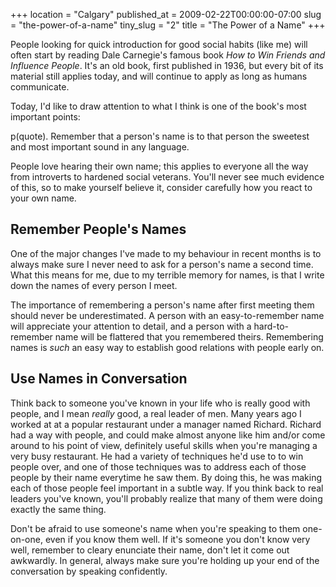 +++
location = "Calgary"
published_at = 2009-02-22T00:00:00-07:00
slug = "the-power-of-a-name"
tiny_slug = "2"
title = "The Power of a Name"
+++

People looking for quick introduction for good social habits (like me) will often start by reading Dale Carnegie's famous book _How to Win Friends and Influence People_. It's an old book, first published in 1936, but every bit of its material still applies today, and will continue to apply as long as humans communicate.

Today, I'd like to draw attention to what I think is one of the book's most important points:

p(quote). Remember that a person's name is to that person the sweetest and most important sound in any language.

People love hearing their own name; this applies to everyone all the way from introverts to hardened social veterans. You'll never see much evidence of this, so to make yourself believe it, consider carefully how you react to your own name.

Remember People's Names
-----------------------

One of the major changes I've made to my behaviour in recent months is to always make sure I never need to ask for a person's name a second time. What this means for me, due to my terrible memory for names, is that I write down the names of every person I meet.

The importance of remembering a person's name after first meeting them should never be underestimated. A person with an easy-to-remember name will appreciate your attention to detail, and a person with a hard-to-remember name will be flattered that you remembered theirs. Remembering names is _such_ an easy way to establish good relations with people early on.

Use Names in Conversation
-------------------------

Think back to someone you've known in your life who is really good with people, and I mean _really_ good, a real leader of men. Many years ago I worked at at a popular restaurant under a manager named Richard. Richard had a way with people, and could make almost anyone like him and/or come around to his point of view, definitely useful skills when you're managing a very busy restaurant. He had a variety of techniques he'd use to to win people over, and one of those techniques was to address each of those people by their name everytime he saw them. By doing this, he was making each of those people feel important in a subtle way. If you think back to real leaders you've known, you'll probably realize that many of them were doing exactly the same thing.

Don't be afraid to use someone's name when you're speaking to them one-on-one, even if you know them well. If it's someone you don't know very well, remember to cleary enunciate their name, don't let it come out awkwardly. In general, always make sure you're holding up your end of the conversation by speaking confidently.
